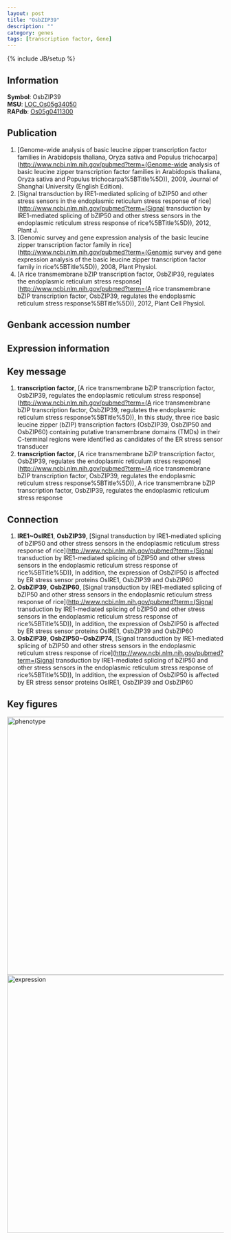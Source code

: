 ```yaml
---
layout: post
title: "OsbZIP39"
description: ""
category: genes
tags: [transcription factor, Gene]
---
```

{% include JB/setup %}

## Information
__Symbol__: OsbZIP39  
__MSU__: [LOC_Os05g34050](http://rice.plantbiology.msu.edu/cgi-bin/ORF_infopage.cgi?orf=LOC_Os05g34050)  
__RAPdb__: [Os05g0411300](http://rapdb.dna.affrc.go.jp/viewer/gbrowse_details/irgsp1?name=Os05g0411300)  

## Publication
1. [Genome-wide analysis of basic leucine zipper transcription factor families in Arabidopsis thaliana, Oryza sativa and Populus trichocarpa](http://www.ncbi.nlm.nih.gov/pubmed?term=(Genome-wide analysis of basic leucine zipper transcription factor families in Arabidopsis thaliana, Oryza sativa and Populus trichocarpa%5BTitle%5D)), 2009, Journal of Shanghai University (English Edition).
2. [Signal transduction by IRE1-mediated splicing of bZIP50 and other stress sensors in the endoplasmic reticulum stress response of rice](http://www.ncbi.nlm.nih.gov/pubmed?term=(Signal transduction by IRE1-mediated splicing of bZIP50 and other stress sensors in the endoplasmic reticulum stress response of rice%5BTitle%5D)), 2012, Plant J.
3. [Genomic survey and gene expression analysis of the basic leucine zipper transcription factor family in rice](http://www.ncbi.nlm.nih.gov/pubmed?term=(Genomic survey and gene expression analysis of the basic leucine zipper transcription factor family in rice%5BTitle%5D)), 2008, Plant Physiol.
4. [A rice transmembrane bZIP transcription factor, OsbZIP39, regulates the endoplasmic reticulum stress response](http://www.ncbi.nlm.nih.gov/pubmed?term=(A rice transmembrane bZIP transcription factor, OsbZIP39, regulates the endoplasmic reticulum stress response%5BTitle%5D)), 2012, Plant Cell Physiol.

## Genbank accession number

## Expression information

## Key message
1. __transcription factor__, [A rice transmembrane bZIP transcription factor, OsbZIP39, regulates the endoplasmic reticulum stress response](http://www.ncbi.nlm.nih.gov/pubmed?term=(A rice transmembrane bZIP transcription factor, OsbZIP39, regulates the endoplasmic reticulum stress response%5BTitle%5D)),  In this study, three rice basic leucine zipper (bZIP) transcription factors (OsbZIP39, OsbZIP50 and OsbZIP60) containing putative transmembrane domains (TMDs) in their C-terminal regions were identified as candidates of the ER stress sensor transducer
2. __transcription factor__, [A rice transmembrane bZIP transcription factor, OsbZIP39, regulates the endoplasmic reticulum stress response](http://www.ncbi.nlm.nih.gov/pubmed?term=(A rice transmembrane bZIP transcription factor, OsbZIP39, regulates the endoplasmic reticulum stress response%5BTitle%5D)), A rice transmembrane bZIP transcription factor, OsbZIP39, regulates the endoplasmic reticulum stress response

## Connection
1. __IRE1~OsIRE1__, __OsbZIP39__, [Signal transduction by IRE1-mediated splicing of bZIP50 and other stress sensors in the endoplasmic reticulum stress response of rice](http://www.ncbi.nlm.nih.gov/pubmed?term=(Signal transduction by IRE1-mediated splicing of bZIP50 and other stress sensors in the endoplasmic reticulum stress response of rice%5BTitle%5D)),  In addition, the expression of OsbZIP50 is affected by ER stress sensor proteins OsIRE1, OsbZIP39 and OsbZIP60
2. __OsbZIP39__, __OsbZIP60__, [Signal transduction by IRE1-mediated splicing of bZIP50 and other stress sensors in the endoplasmic reticulum stress response of rice](http://www.ncbi.nlm.nih.gov/pubmed?term=(Signal transduction by IRE1-mediated splicing of bZIP50 and other stress sensors in the endoplasmic reticulum stress response of rice%5BTitle%5D)),  In addition, the expression of OsbZIP50 is affected by ER stress sensor proteins OsIRE1, OsbZIP39 and OsbZIP60
3. __OsbZIP39__, __OsbZIP50~OsbZIP74__, [Signal transduction by IRE1-mediated splicing of bZIP50 and other stress sensors in the endoplasmic reticulum stress response of rice](http://www.ncbi.nlm.nih.gov/pubmed?term=(Signal transduction by IRE1-mediated splicing of bZIP50 and other stress sensors in the endoplasmic reticulum stress response of rice%5BTitle%5D)),  In addition, the expression of OsbZIP50 is affected by ER stress sensor proteins OsIRE1, OsbZIP39 and OsbZIP60

## Key figures
<img src="http://ricencode.github.io/images/OsbZIP39.pheno.png" alt="phenotype"  style="width: 600px;"/>

<img src="http://ricencode.github.io/images/OsbZIP39.exp.png" alt="expression"  style="width: 600px;"/>


